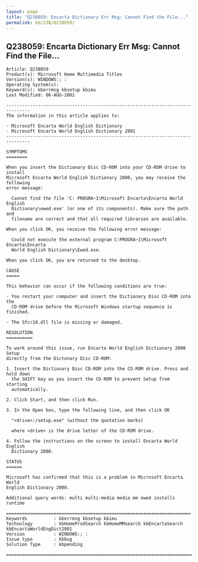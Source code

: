 ```yaml
---
layout: page
title: "Q238059: Encarta Dictionary Err Msg: Cannot Find the File..."
permalink: kb/238/Q238059/
---
```


## Q238059: Encarta Dictionary Err Msg: Cannot Find the File...

	Article: Q238059
	Product(s): Microsoft Home Multimedia Titles
	Version(s): WINDOWS:; :
	Operating System(s): 
	Keyword(s): kberrmsg kbsetup kbimu
	Last Modified: 06-AUG-2002
	
	-------------------------------------------------------------------------------
	The information in this article applies to:
	
	- Microsoft Encarta World English Dictionary 
	- Microsoft Encarta World English Dictionary 2001 
	-------------------------------------------------------------------------------
	
	SYMPTOMS
	========
	
	When you insert the Dictionary Disc CD-ROM into your CD-ROM drive to install
	Microsoft Encarta World English Dictionary 2000, you may receive the following
	error message:
	
	  Cannot find the file 'C: PROGRA~1\Microsoft Encarta\Encarta World English
	  Dictionary\ewed.exe' (or one of its components). Make sure the path and
	  filename are correct and that all required libraries are available.
	
	When you click OK, you receive the following error message:
	
	  Could not execute the external program C:PROGRA~1\Microsoft Encarta\Encarta
	  World English Dictionary\Ewed.exe.
	
	When you click OK, you are returned to the desktop.
	
	CAUSE
	=====
	
	This behavior can occur if the following conditions are true:
	
	- You restart your computer and insert the Dictionary Disc CD-ROM into the
	  CD-ROM drive before the Microsoft Windows startup sequence is finished.
	
	- The Sfcr10.dll file is missing or damaged.
	
	RESOLUTION
	==========
	
	To work around this issue, run Encarta World English Dictionary 2000 Setup
	directly from the Dictonary Disc CD-ROM:
	
	1. Insert the Dictionary Disc CD-ROM into the CD-ROM drive. Press and hold down
	  the SHIFT key as you insert the CD-ROM to prevent Setup from starting
	  automatically.
	
	2. Click Start, and then click Run.
	
	3. In the Open box, type the following line, and then click OK
	
	  "<drive>:/setup.exe" (without the quotation marks)
	
	  where <drive> is the drive letter of the CD-ROM drive.
	
	4. Follow the instructions on the screen to install Encarta World English
	  Dictionary 2000.
	
	STATUS
	======
	
	Microsoft has confirmed that this is a problem in Microsoft Encarta World
	English Dictionary 2000.
	
	Additional query words: multi multi-media media mm ewed installs runtime
	
	======================================================================
	Keywords          : kberrmsg kbsetup kbimu 
	Technology        : kbHomeProdSearch kbHomeMMsearch kbEncartaSearch kbEncartaWorldEngDict2001
	Version           : WINDOWS:; :
	Issue type        : kbbug
	Solution Type     : kbpending
	
	=============================================================================
	
